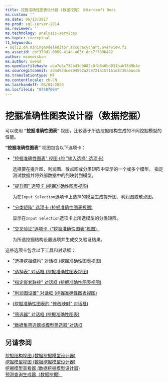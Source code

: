 ```yaml
---
title: 挖掘准确性图表设计器 (数据挖掘) |Microsoft Docs
ms.custom: ''
ms.date: 06/13/2017
ms.prod: sql-server-2014
ms.reviewer: ''
ms.technology: analysis-services
ms.topic: conceptual
f1_keywords:
- sql12.dm.miningmodeleditor.accuracychart.overview.f1
ms.assetid: cbf379d1-0859-414a-a63f-ddc7f789b422
author: minewiskan
ms.author: owend
ms.openlocfilehash: aba7e6c732b43d9082c0fb046bd031bab78d9b4e
ms.sourcegitcommit: ad4d92dce894592a259721a1571b1d8736abacdb
ms.translationtype: MT
ms.contentlocale: zh-CN
ms.lasthandoff: 08/04/2020
ms.locfileid: "87587094"
---
```

# <a name="mining-accuracy-chart-designer-data-mining"></a>挖掘准确性图表设计器（数据挖掘）
  可以使用 **“挖掘准确性图表”** 视图，比较基于所选挖掘结构生成的不同挖掘模型的性能。  
  
 **“挖掘准确性图表”** 视图包含以下选项卡：  
  
-   ["挖掘准确性图表" 视图 &#40;的 "输入选择" 选项卡&#41;](input-selection-tab-mining-accuracy-chart-view.md)  
  
     选择要在提升图、利润图、散点图或分类矩阵中显示的一个或多个模型。 指定测试数据并将外部数据中的列映射到模型。  
  
-   ["提升图" 选项卡 &#40;挖掘准确性图表视图&#41;](lift-chart-tab-mining-accuracy-chart-view.md)  
  
     为在`Input Selection`选项卡上选择的模型生成提升图、利润图或散点图。  
  
-   ["分类矩阵" 选项卡 &#40;挖掘准确性图表视图&#41;](classification-matrix-tab-mining-accuracy-chart-view.md)  
  
     显示在`Input Selection`选项卡上所选模型的分类矩阵。  
  
-   [“交叉验证”选项卡（“挖掘准确性图表”视图）](cross-validation-tab-mining-accuracy-chart-view.md)  
  
     为所选挖掘结构设置选项并生成交叉验证结果。  
  
 这些选项卡包含以下工具和对话框：  
  
-   ["选择挖掘结构" 对话框 &#40;挖掘准确性图表视图&#41;](select-mining-structure-dialog-box-mining-accuracy-chart-view.md)  
  
-   ["选择表" 对话框 &#40;挖掘准确性图表视图&#41;](select-table-dialog-box-mining-accuracy-chart-view.md)  
  
-   ["指定嵌套联接" 对话框 &#40;挖掘准确性图表视图&#41;](specify-nested-join-dialog-box-mining-accuracy-chart-view.md)  
  
-   ["利润图设置" 对话框 &#40;挖掘准确性图表视图&#41;](profit-chart-settings-dialog-box-mining-accuracy-chart-view.md)  
  
-   [&#40;挖掘准确性图表的 "修改映射" 对话框&#41;](modify-mapping-dialog-box-mining-accuracy-chart.md)  
  
-   ["筛选器" 对话框 &#40;挖掘准确性图表&#41;](filter-dialog-box-mining-accuracy-chart.md)  
  
-   [“数据集筛选器或模型筛选器”对话框](data-set-filter-or-model-filter-dialog-box.md)  
  
## <a name="see-also"></a>另请参阅  
 [挖掘结构视图 &#40;数据挖掘模型设计器&#41;](mining-structure-view-data-mining-model-designer.md)   
 [挖掘模型视图 &#40;数据挖掘模型设计器&#41;](mining-models-view-data-mining-model-designer.md)   
 [挖掘模型查看器 &#40;数据挖掘模型设计器&#41;](mining-model-viewers-data-mining-model-designer.md)   
 [预测查询生成器（数据挖掘）](prediction-query-builder-data-mining.md)  
  
  
